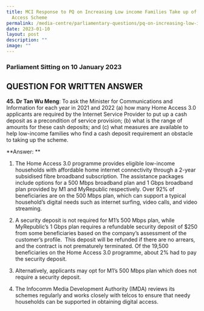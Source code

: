 ```yaml
---
title: MCI Response to PQ on Increasing Low income Families Take up of Internet
  Access Scheme
permalink: /media-centre/parliamentary-questions/pq-on-increasing-low-income-families-take-up-of-scheme/
date: 2023-01-10
layout: post
description: ""
image: ""
---
```

### Parliament Sitting on 10 January 2023

QUESTION FOR WRITTEN ANSWER
---------------------------

**45. Dr Tan Wu Meng**: To ask the Minister for Communications and Information for each year in 2021 and 2022 (a) how many Home Access 3.0 applicants are required by the Internet Service Provider to put up a cash deposit as a precondition of service provision; (b) what is the range of amounts for these cash deposits; and (c) what measures are available to help low-income families who find a cash deposit requirement an obstacle to taking up the scheme.

**Answer: **

1. The Home Access 3.0 programme provides eligible low-income households with affordable home internet connectivity through a 2-year subsidised fibre broadband subscription. The assistance packages include options for a 500 Mbps broadband plan and 1 Gbps broadband plan provided by M1 and MyRepublic respectively. Over 92% of beneficiaries are on the 500 Mbps plan, which can support a typical household’s digital needs such as internet surfing, video calls, and video streaming.  

2. A security deposit is not required for M1’s 500 Mbps plan, while MyRepublic’s 1 Gbps plan requires a refundable security deposit of $250 from some beneficiaries based on the company’s assessment of the customer’s profile.  This deposit will be refunded if there are no arrears, and the contract is not prematurely terminated. Of the 19,500 beneficiaries on the Home Access 3.0 programme, about 2% had to pay the security deposit.   

3. Alternatively, applicants may opt for M1’s 500 Mbps plan which does not require a security deposit.    

4. The Infocomm Media Development Authority (IMDA) reviews its schemes regularly and works closely with telcos to ensure that needy households can be supported in obtaining digital access.